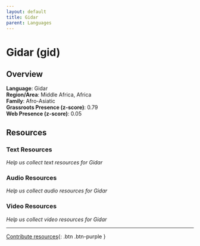 ```yaml
---
layout: default
title: Gidar
parent: Languages
---
```


# Gidar (gid)

## Overview

**Language**: Gidar  
**Region/Area**: Middle Africa, Africa  
**Family**: Afro-Asiatic  
**Grassroots Presence (z-score)**: 0.79  
**Web Presence (z-score)**: 0.05  

## Resources

### Text Resources
*Help us collect text resources for Gidar*

### Audio Resources
*Help us collect audio resources for Gidar*

### Video Resources
*Help us collect video resources for Gidar*

---

[Contribute resources](https://forms.office.com/e/1SfLJx3u1r){: .btn .btn-purple }
